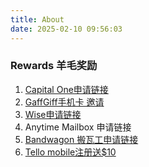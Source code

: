 ```yaml
---
title: About
date: 2025-02-10 09:56:03
---
```




### Rewards 羊毛奖励
1. [Capital One申请链接](https://i.capitalone.com/GmOMulMDp)
2. [GaffGiff手机卡 邀请](https://www.giffgaff.com/orders/affiliate/licer82_1697258365706
   )
3. [Wise申请链接](https://wise.com/invite/ihpn/wenchaol11)
4. Anytime Mailbox 申请链接
5. [Bandwagon 搬瓦工申请链接](https://bandwagonhost.com/aff.php?aff=46572)
6. [Tello mobile注册送$10](https://tello.com/account/register?_referral=P38J5BG9)
